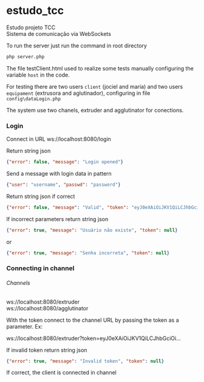 # estudo_tcc
Estudo projeto TCC  
Sistema de comunicação via WebSockets

To run the server just run the command in root directory
```bash
php server.php
```

The file testClient.html used to realize some tests manually
configuring the variable ``host`` in the code.

For testing there are two users ``client`` (jociel and maria)
and two users ``equipament`` (extrusora and aglutinador),
configuring in file ``config\dataLogin.php``

The system use two chanels, extruder and agglutinator for
conections.

### Login
Connect in URL ws://localhost:8080/login

Return string json
```json
{"error": false, "message": "Login opened"}
```
Send a message with login data in pattern
```json
{"user": "username", "passwd": "password"}
```

Return string json if correct
```json
{"error": false, "message": "Valid", "token": "eyJ0eXAiOiJKV1QiLCJhbGciOi..."}
```

If incorrect parameters return string json
```json
{"error": true, "message": "Usuário não existe", "token": null}
```
or
```json
{"error": true, "message": "Senha incorreta", "token": null}
```

### Connecting in channel
###### Channels
ws://localhost:8080/extruder  
ws://localhost:8080/agglutinator

With the token connect to the channel URL by passing the token as a
parameter. Ex:

ws://localhost:8080/extruder?token=eyJ0eXAiOiJKV1QiLCJhbGciOi...

If invalid token return string json
```json
{"error": true, "message": "Invalid token", "token": null}
```

If correct, the client is connected in channel
